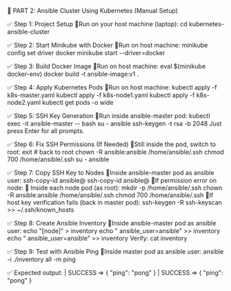 📘 PART 2: Ansible Cluster Using Kubernetes (Manual Setup)

✅ Step 1: Project Setup
📍Run on your host machine (laptop):
cd kubernetes-ansible-cluster

✅ Step 2: Start Minikube with Docker
📍Run on host machine:
minikube config set driver docker
minikube start --driver=docker

✅ Step 3: Build Docker Image
📍Run on host machine:
eval $(minikube docker-env)
docker build -t ansible-image:v1 .

✅ Step 4: Apply Kubernetes Pods
📍Run on host machine:
kubectl apply -f k8s-master.yaml
kubectl apply -f k8s-node1.yaml
kubectl apply -f k8s-node2.yaml
kubectl get pods -o wide

✅ Step 5: SSH Key Generation
📍Run inside ansible-master pod:
kubectl exec -it ansible-master -- bash
su - ansible
ssh-keygen -t rsa -b 2048
Just press Enter for all prompts.

✅ Step 6: Fix SSH Permissions (If Needed)
📍Still inside the pod, switch to root:
exit  # back to root
chown -R ansible:ansible /home/ansible/.ssh
chmod 700 /home/ansible/.ssh
su - ansible

✅ Step 7: Copy SSH Key to Nodes
📍Inside ansible-master pod as ansible user:
ssh-copy-id ansible@<node1-IP>
ssh-copy-id ansible@<node2-IP>
📍If permission error on node:
🔁 Inside each node pod (as root):
mkdir -p /home/ansible/.ssh
chown -R ansible:ansible /home/ansible/.ssh
chmod 700 /home/ansible/.ssh
📍If host key verification fails (back in master pod):
ssh-keygen -R <node-IP>
ssh-keyscan <node-IP> >> ~/.ssh/known_hosts

✅ Step 8: Create Ansible Inventory
📍Inside ansible-master pod as ansible user:
echo "[node]" > inventory
echo "<node1-IP> ansible_user=ansible" >> inventory
echo "<node2-IP> ansible_user=ansible" >> inventory
Verify:
cat inventory

✅ Step 9: Test with Ansible Ping
📍Inside master pod as ansible user:
ansible -i ./inventory all -m ping

✅ Expected output:
<node1-IP> | SUCCESS => { "ping": "pong" }
<node2-IP> | SUCCESS => { "ping": "pong" }